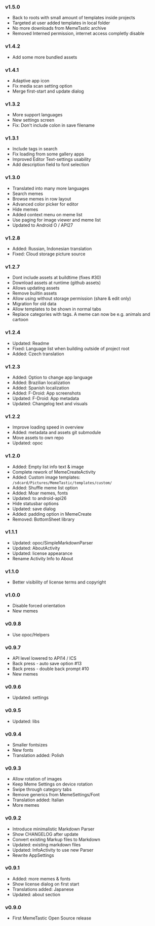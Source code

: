 ### v1.5.0
- Back to roots with small amount of templates inside projects
- Targeted at user added templates in local folder
- No more downloads from MemeTastic archive
- Removed Interned permission, internet access completly disable

### v1.4.2
- Add some more bundled assets

### v1.4.1
- Adaptive app icon
- Fix media scan setting option
- Merge first-start and update dialog

### v1.3.2
- More support languages
- New settings screen
- Fix: Don't include colon in save filename

### v1.3.1
- Include tags in search
- Fix loading from some gallery apps
- Improved Editor Text-settings usability
- Add description field to font selection

### v1.3.0
- Translated into many more languages
- Search memes
- Browse memes in row layout
- Advanced color picker for editor
- Hide memes
- Added context menu on meme list
- Use paging for image viewer and meme list
- Updated to Android O / API27

### v1.2.8
- Added: Russian, Indonesian translation
- Fixed: Cloud storage picture source

### v1.2.7
- Dont include assets at buildtime (fixes #30)
- Download assets at runtime (github assets)
- Allows updating assets
- Remove builtin assets
- Allow using without storage permission (share & edit only)
- Migration for old data
- Allow templates to be shown in normal tabs
- Replace categories with tags. A meme can now be e.g. animals and cartoon

### v1.2.4
- Updated: Readme
- Fixed: Language list when building outside of project root
- Added: Czech translation

### v1.2.3
- Added: Option to change app language
- Added: Brazilian localization
- Added: Spanish localization
- Added: F-Droid: App screenshots
- Updated: F-Droid: App metadata
- Updated: Changelog text and visuals

### v1.2.2
- Improve loading speed in overview
- Added: metadata and assets git submodule
- Move assets to own repo
- Updated: opoc

### v1.2.0
- Added: Empty list info text & image
- Complete rework of MemeCreateActivity
- Added: Custom image templates: `/sdcard/Pictures/MemeTastic/templates/custom/`
- Added: Shuffle meme list option
- Added: Moar memes, fonts
- Updated: to android-api26
- Hide statusbar options
- Updated: save dialog
- Added: padding option in MemeCreate
- Removed: BottomSheet library

### v1.1.1
- Updated: opoc/SimpleMarkdownParser
- Updated: AboutActivity
- Updated: license appearance
- Rename Activity Info to About

### v1.1.0
- Better visibility of license terms and copyright

### v1.0.0
- Disable forced orientation
- New memes

### v0.9.8
- Use opoc/Helpers

### v0.9.7
- API level lowered to API14 / ICS
- Back press - auto save option #13
- Back press - double back prompt #10
- New memes 

### v0.9.6
- Updated: settings

### v0.9.5
- Updated: libs

### v0.9.4
- Smaller fontsizes
- New fonts
- Translation added: Polish

### v0.9.3
- Allow rotation of images
- Keep Meme Settings on device rotation
- Swipe through category tabs
- Remove generics from MemeSettings/Font
- Translation added: Italian
- More memes

### v0.9.2
- Introduce minimalistic Markdown Parser
- Show CHANGELOG after update
- Convert existing Markup files to Markdown
- Updated: existing markdown files
- Updated: InfoActivity to use new Parser
- Rewrite AppSettings

### v0.9.1
- Added: more memes & fonts
- Show license dialog on first start
- Translations added: Japanese
- Updated: about section

### v0.9.0
- First MemeTastic Open Source release
